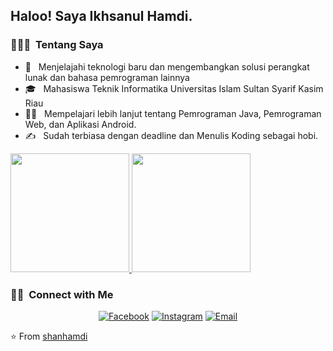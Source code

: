 <h2> Haloo! Saya Ikhsanul Hamdi.</h2>

<h3> 👨🏻‍💻 &nbsp;Tentang Saya </h3>

- 👦 &nbsp; Menjelajahi teknologi baru dan mengembangkan solusi perangkat lunak dan bahasa pemrograman lainnya 
- 🎓 &nbsp; Mahasiswa Teknik Informatika Universitas Islam Sultan Syarif Kasim Riau
- 🏃🏻 &nbsp; Mempelajari lebih lanjut tentang Pemrograman Java, Pemrograman Web, dan Aplikasi Android.
- ✍️ &nbsp; Sudah terbiasa dengan deadline dan Menulis Koding sebagai hobi.

<a href="https://github.com/shanhamdi">
  <img height="190em" src="https://github-readme-stats.vercel.app/api?username=shanhamdi&theme=buefy&show_icons=true" />
  <img height="190em" src="https://github-readme-stats.vercel.app/api/top-langs/?username=shanhamdi&theme=buefy&layout=compact" />
</a>

<br/>

<h3> 🤝🏻 &nbsp;Connect with Me </h3>

<p align="center">
<a href="https://www.facebook.com/shanhamdi/"><img alt="Facebook" src="https://img.shields.io/badge/Facebook-www.facebook.com/shanhamdi/-blue?style=flat-square&logo=Facebook"></a>
<a href="https://www.instagram.com/shanhamdi/"><img alt="Instagram" src="https://img.shields.io/badge/Instagram-shanhamdi-blue?style=flat-square&logo=instagram"></a>
<a href="mailto:shannxml@gmail.com"><img alt="Email" src="https://img.shields.io/badge/Email-shannxml@gmail.com-blue?style=flat-square&logo=gmail"></a>
</p>

⭐️ From [shanhamdi](https://github.com/shanhamdi)
